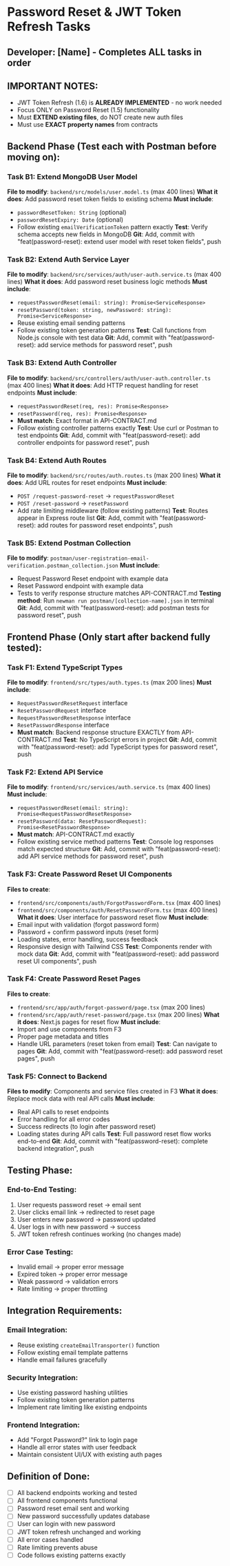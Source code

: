# Password Reset & JWT Token Refresh Tasks

## Developer: [Name] - Completes ALL tasks in order

## IMPORTANT NOTES:
- JWT Token Refresh (1.6) is **ALREADY IMPLEMENTED** - no work needed
- Focus ONLY on Password Reset (1.5) functionality
- Must **EXTEND existing files**, do NOT create new auth files
- Must use **EXACT property names** from contracts

## Backend Phase (Test each with Postman before moving on):

### Task B1: Extend MongoDB User Model
**File to modify**: `backend/src/models/user.model.ts` (max 400 lines)
**What it does**: Add password reset token fields to existing schema
**Must include**: 
- `passwordResetToken: String` (optional)
- `passwordResetExpiry: Date` (optional)
- Follow existing `emailVerificationToken` pattern exactly
**Test**: Verify schema accepts new fields in MongoDB
**Git**: Add, commit with "feat(password-reset): extend user model with reset token fields", push

### Task B2: Extend Auth Service Layer  
**File to modify**: `backend/src/services/auth/user-auth.service.ts` (max 400 lines)
**What it does**: Add password reset business logic methods
**Must include**: 
- `requestPasswordReset(email: string): Promise<ServiceResponse>`
- `resetPassword(token: string, newPassword: string): Promise<ServiceResponse>`
- Reuse existing email sending patterns
- Follow existing token generation patterns
**Test**: Call functions from Node.js console with test data
**Git**: Add, commit with "feat(password-reset): add service methods for password reset", push

### Task B3: Extend Auth Controller
**File to modify**: `backend/src/controllers/auth/user-auth.controller.ts` (max 400 lines)
**What it does**: Add HTTP request handling for reset endpoints
**Must include**:
- `requestPasswordReset(req, res): Promise<Response>`
- `resetPassword(req, res): Promise<Response>`
- **Must match**: Exact format in API-CONTRACT.md
- Follow existing controller patterns exactly
**Test**: Use curl or Postman to test endpoints
**Git**: Add, commit with "feat(password-reset): add controller endpoints for password reset", push

### Task B4: Extend Auth Routes
**File to modify**: `backend/src/routes/auth.routes.ts` (max 200 lines)
**What it does**: Add URL routes for reset endpoints
**Must include**:
- `POST /request-password-reset` → `requestPasswordReset`
- `POST /reset-password` → `resetPassword`
- Add rate limiting middleware (follow existing patterns)
**Test**: Routes appear in Express route list
**Git**: Add, commit with "feat(password-reset): add routes for password reset endpoints", push

### Task B5: Extend Postman Collection
**File to modify**: `postman/user-registration-email-verification.postman_collection.json`
**Must include**: 
- Request Password Reset endpoint with example data
- Reset Password endpoint with example data
- Tests to verify response structure matches API-CONTRACT.md
**Testing method**: Run `newman run postman/[collection-name].json` in terminal
**Git**: Add, commit with "feat(password-reset): add postman tests for password reset", push

## Frontend Phase (Only start after backend fully tested):

### Task F1: Extend TypeScript Types
**File to modify**: `frontend/src/types/auth.types.ts` (max 200 lines)
**Must include**:
- `RequestPasswordResetRequest` interface
- `ResetPasswordRequest` interface  
- `RequestPasswordResetResponse` interface
- `ResetPasswordResponse` interface
- **Must match**: Backend response structure EXACTLY from API-CONTRACT.md
**Test**: No TypeScript errors in project
**Git**: Add, commit with "feat(password-reset): add TypeScript types for password reset", push

### Task F2: Extend API Service
**File to modify**: `frontend/src/services/auth.service.ts` (max 400 lines)
**Must include**:
- `requestPasswordReset(email: string): Promise<RequestPasswordResetResponse>`
- `resetPassword(data: ResetPasswordRequest): Promise<ResetPasswordResponse>`
- **Must match**: API-CONTRACT.md exactly
- Follow existing service method patterns
**Test**: Console log responses match expected structure
**Git**: Add, commit with "feat(password-reset): add API service methods for password reset", push

### Task F3: Create Password Reset UI Components
**Files to create**: 
- `frontend/src/components/auth/ForgotPasswordForm.tsx` (max 400 lines)
- `frontend/src/components/auth/ResetPasswordForm.tsx` (max 400 lines)
**What it does**: User interface for password reset flow
**Must include**:
- Email input with validation (forgot password form)
- Password + confirm password inputs (reset form)
- Loading states, error handling, success feedback
- Responsive design with Tailwind CSS
**Test**: Components render with mock data
**Git**: Add, commit with "feat(password-reset): add password reset UI components", push

### Task F4: Create Password Reset Pages
**Files to create**: 
- `frontend/src/app/auth/forgot-password/page.tsx` (max 200 lines)
- `frontend/src/app/auth/reset-password/page.tsx` (max 200 lines)
**What it does**: Next.js pages for reset flow
**Must include**:
- Import and use components from F3
- Proper page metadata and titles
- Handle URL parameters (reset token from email)
**Test**: Can navigate to pages
**Git**: Add, commit with "feat(password-reset): add password reset pages", push

### Task F5: Connect to Backend
**Files to modify**: Components and service files created in F3
**What it does**: Replace mock data with real API calls
**Must include**:
- Real API calls to reset endpoints
- Error handling for all error codes
- Success redirects (to login after password reset)
- Loading states during API calls
**Test**: Full password reset flow works end-to-end
**Git**: Add, commit with "feat(password-reset): complete backend integration", push

## Testing Phase:

### End-to-End Testing:
1. User requests password reset → email sent
2. User clicks email link → redirected to reset page
3. User enters new password → password updated
4. User logs in with new password → success
5. JWT token refresh continues working (no changes made)

### Error Case Testing:
- Invalid email → proper error message
- Expired token → proper error message  
- Weak password → validation errors
- Rate limiting → proper throttling

## Integration Requirements:

### Email Integration:
- Reuse existing `createEmailTransporter()` function
- Follow existing email template patterns
- Handle email failures gracefully

### Security Integration:
- Use existing password hashing utilities
- Follow existing token generation patterns
- Implement rate limiting like existing endpoints

### Frontend Integration:
- Add "Forgot Password?" link to login page
- Handle all error states with user feedback
- Maintain consistent UI/UX with existing auth pages

## Definition of Done:
- [ ] All backend endpoints working and tested
- [ ] All frontend components functional
- [ ] Password reset email sent and working
- [ ] New password successfully updates database
- [ ] User can login with new password
- [ ] JWT token refresh unchanged and working
- [ ] All error cases handled
- [ ] Rate limiting prevents abuse
- [ ] Code follows existing patterns exactly
